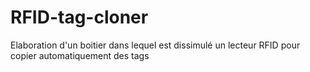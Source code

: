 # RFID-tag-cloner
Elaboration d'un boitier dans lequel est dissimulé un lecteur RFID pour copier automatiquement des tags
